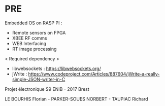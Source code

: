 # PRE
Embedded OS on RASP PI :
 - Remote sensors on FPGA
 - XBEE RF comms
 - WEB Interfacing
 - RT image processing

< Required dependency >
 - libwebsockets : https://libwebsockets.org/
 - jWrite : https://www.codeproject.com/Articles/887604/jWrite-a-really-simple-JSON-writer-in-C
 
 
Projet électronique S9
ENIB - 2017 Brest

LE BOURHIS Florian - PARKER-SOUES NORBERT - TAUPIAC Richard
